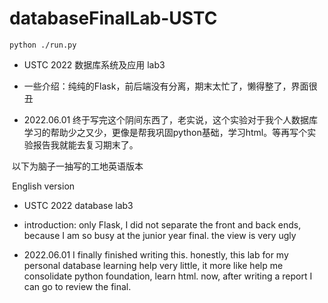 # databaseFinalLab-USTC

`python ./run.py`

*   USTC 2022 数据库系统及应用 lab3

*   一些介绍：纯纯的Flask，前后端没有分离，期末太忙了，懒得整了，界面很丑
*   2022.06.01 终于写完这个阴间东西了，老实说，这个实验对于我个人数据库学习的帮助少之又少，更像是帮我巩固python基础，学习html。等再写个实验报告我就能去复习期末了。

​	以下为脑子一抽写的工地英语版本

​	English version 

*   USTC 2022 database lab3

*   introduction: only Flask, I did not separate the front and back ends, because I am so busy at the junior year final. the view is very ugly
*   2022.06.01 I finally finished writing this. honestly, this lab for my personal database learning help very little, it more like help me consolidate python foundation, learn html. now, after writing a report I can go to review the final.

